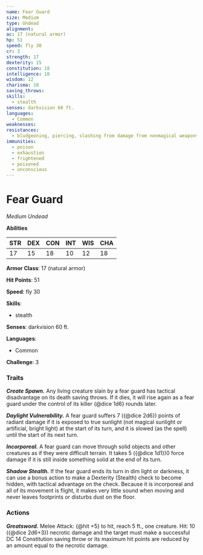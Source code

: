 ```yaml
---
name: Fear Guard
size: Medium
type: Undead
alignment: 
ac: 17 (natural armor)
hp: 51
speed: fly 30
cr: 3
strength: 17
dexterity: 15
constitution: 18
intelligence: 10
wisdom: 12
charisma: 18
saving_throws:
skills:
  - stealth
senses: darkvision 60 ft.
languages:
  - Common
weaknesses:
resistances:
  - bludgeoning, piercing, slashing from damage from nonmagical weapons, necrotic
immunities:
  - poison
  - exhaustion
  - frightened
  - poisoned
  - unconscious
---
```


# Fear Guard

*Medium Undead*

**Abilities**

| STR | DEX | CON | INT | WIS | CHA |
| --- | --- | --- | --- | --- | --- |
| 17 | 15 | 18 | 10 | 12 | 18 |

**Armor Class**: 17 (natural armor)

**Hit Points**: 51

**Speed**: fly 30

**Skills**:
  - stealth

**Senses**: darkvision 60 ft.

**Languages**:
  - Common

**Challenge**: 3

### Traits
***Create Spawn.*** Any living creature slain by a fear guard has tactical disadvantage on its death saving throws. If it dies, it will rise again as a fear guard under the control of its killer {@dice 1d6} rounds later.

***Daylight Vulnerability.*** A fear guard suffers 7 ({@dice 2d6}) points of radiant damage if it is exposed to true sunlight (not magical sunlight or artificial, bright light) at the start of its turn, and it is slowed (as the spell) until the start of its next turn.

***Incorporeal.*** A fear guard can move through solid objects and other creatures as if they were difficult terrain. It takes 5 ({@dice 1d1})0 force damage if it is still inside something solid at the end of its turn.

***Shadow Stealth.*** If the fear guard ends its turn in dim light or darkness, it can use a bonus action to make a Dexterity (Stealth) check to become hidden, with tactical advantage on the check. Because it is incorporeal and all of its movement is flight, it makes very little sound when moving and never leaves footprints or disturbs dust on the floor.

### Actions
***Greatsword.*** Melee Attack: {@hit +5} to hit, reach 5 ft., one creature. Hit: 10 ({@dice 2d6+3}) necrotic damage and the target must make a successful DC 14 Constitution saving throw or its maximum hit points are reduced by an amount equal to the necrotic damage.

